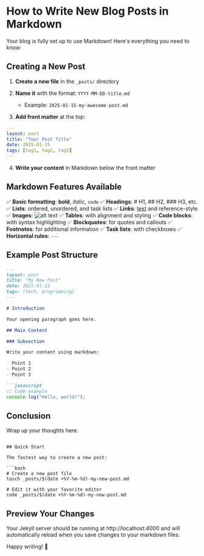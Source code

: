 # How to Write New Blog Posts in Markdown

Your blog is fully set up to use Markdown! Here's everything you need to know:

## Creating a New Post

1. **Create a new file** in the `_posts/` directory
2. **Name it** with the format: `YYYY-MM-DD-title.md`
   - Example: `2025-01-15-my-awesome-post.md`

3. **Add front matter** at the top:
```yaml
---
layout: post
title: "Your Post Title"
date: 2025-01-15
tags: [tag1, tag2, tag3]
---
```

4. **Write your content** in Markdown below the front matter

## Markdown Features Available

✅ **Basic formatting**: **bold**, *italic*, `code`
✅ **Headings**: # H1, ## H2, ### H3, etc.
✅ **Lists**: ordered, unordered, and task lists
✅ **Links**: [text](url) and reference-style
✅ **Images**: ![alt text](image-url)
✅ **Tables**: with alignment and styling
✅ **Code blocks**: with syntax highlighting
✅ **Blockquotes**: for quotes and callouts
✅ **Footnotes**: for additional information
✅ **Task lists**: with checkboxes
✅ **Horizontal rules**: `---`

## Example Post Structure

```markdown
---
layout: post
title: "My New Post"
date: 2025-01-15
tags: [tech, programming]
---

# Introduction

Your opening paragraph goes here.

## Main Content

### Subsection

Write your content using markdown:

- Point 1
- Point 2
- Point 3

```javascript
// Code example
console.log("Hello, world!");
```

## Conclusion

Wrap up your thoughts here.
```

## Quick Start

The fastest way to create a new post:

```bash
# Create a new post file
touch _posts/$(date +%Y-%m-%d)-my-new-post.md

# Edit it with your favorite editor
code _posts/$(date +%Y-%m-%d)-my-new-post.md
```

## Preview Your Changes

Your Jekyll server should be running at http://localhost:4000 and will automatically reload when you save changes to your markdown files.

Happy writing! 🚀 